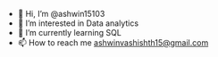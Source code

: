 - 👋 Hi, I’m @ashwin15103
- 👀 I’m interested in Data analytics
- 🌱 I’m currently learning SQL
- 📫 How to reach me ashwinvashishth15@gmail.com

<!---
ashwin15103/ashwin15103 is a ✨ special ✨ repository because its `README.md` (this file) appears on your GitHub profile.
You can click the Preview link to take a look at your changes.
--->
